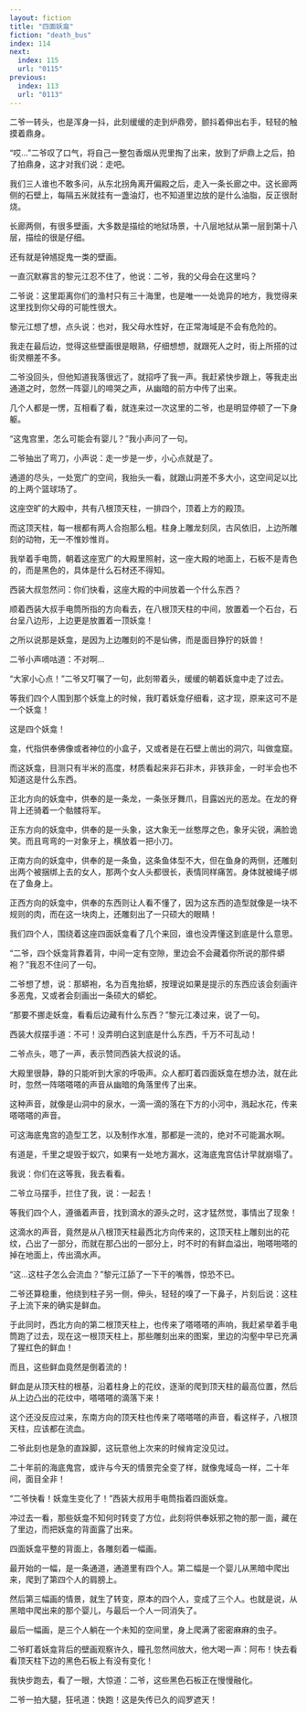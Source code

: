 ```yaml
---
layout: fiction
title: "四面妖龛"
fiction: "death_bus"
index: 114
next:
  index: 115
  url: "0115"
previous:
  index: 113
  url: "0113"
---
```

二爷一转头，也是浑身一抖，此刻缓缓的走到炉鼎旁，颤抖着伸出右手，轻轻的触摸着鼎身。

“哎...”二爷叹了口气，将自己一整包香烟从兜里掏了出来，放到了炉鼎上之后，拍了拍鼎身，这才对我们说：走吧。

我们三人谁也不敢多问，从东北拐角离开偏殿之后，走入一条长廊之中。这长廊两侧的石壁上，每隔五米就挂有一盏油灯，也不知道里边放的是什么油脂，反正很耐烧。

长廊两侧，有很多壁画，大多数是描绘的地狱场景，十八层地狱从第一层到第十八层，描绘的很是仔细。

还有就是钟馗捉鬼一类的壁画。

一直沉默寡言的黎元江忍不住了，他说：二爷，我的父母会在这里吗？

二爷说：这里距离你们的渔村只有三十海里，也是唯一一处诡异的地方，我觉得来这里找到你父母的可能性很大。

黎元江想了想，点头说：也对，我父母水性好，在正常海域是不会有危险的。

我走在最后边，觉得这些壁画很是眼熟，仔细想想，就跟死人之时，街上所搭的过街灵棚差不多。

二爷没回头，但他知道我落很远了，就招呼了我一声。我赶紧快步跟上，等我走出通道之时，忽然一阵婴儿的啼哭之声，从幽暗的前方中传了出来。

几个人都是一愣，互相看了看，就连来过一次这里的二爷，也是明显停顿了一下身躯。

“这鬼宫里，怎么可能会有婴儿？”我小声问了一句。

二爷抽出了弯刀，小声说：走一步是一步，小心点就是了。

通道的尽头，一处宽广的空间，我抬头一看，就跟山洞差不多大小，这空间足以比的上两个篮球场了。

这座空旷的大殿中，共有八根顶天柱，一排四个，顶着上方的殿顶。

而这顶天柱，每一根都有两人合抱那么粗。柱身上雕龙刻凤，古风依旧，上边所雕刻的动物，无一不惟妙惟肖。

我举着手电筒，朝着这座宽广的大殿里照射，这一座大殿的地面上，石板不是青色的，而是黑色的，具体是什么石材还不得知。

西装大叔忽然问：你们快看，这座大殿的中间放着一个什么东西？

顺着西装大叔手电筒所指的方向看去，在八根顶天柱的中间，放置着一个石台，石台呈八边形，上边更是放置着一顶妖龛！

之所以说那是妖龛，是因为上边雕刻的不是仙佛，而是面目狰狞的妖兽！

二爷小声嘀咕道：不对啊...

“大家小心点！”二爷又叮嘱了一句，此刻带着头，缓缓的朝着妖龛中走了过去。

等我们四个人围到那个妖龛上的时候，我盯着妖龛仔细看，这才现，原来这可不是一个妖龛！

这是四个妖龛！

龛，代指供奉佛像或者神位的小盒子，又或者是在石壁上凿出的洞穴，叫做龛窟。

而这妖龛，目测只有半米的高度，材质看起来非石非木，非铁非金，一时半会也不知道这是什么东西。

正北方向的妖龛中，供奉的是一条龙，一条张牙舞爪，目露凶光的恶龙。在龙的脊背上还骑着一个骷髅将军。

正东方向的妖龛中，供奉的是一头象，这大象无一丝憨厚之色，象牙尖锐，满脸诡笑。而且弯弯的一对象牙上，横放着一把小刀。

正南方向的妖龛中，供奉的是一条鱼，这条鱼体型不大，但在鱼身的两侧，还雕刻出两个被捆绑上去的女人，那两个女人头都很长，表情同样痛苦。身体就被绳子绑在了鱼身上。

正西方向的妖龛中，供奉的东西则让人看不懂了，因为这东西的造型就像是一块不规则的肉，而在这一块肉上，还雕刻出了一只硕大的眼睛！

我们四个人，围绕着这座四面妖龛看了几个来回，谁也没弄懂这到底是什么意思。

“二爷，四个妖龛背靠着背，中间一定有空隙，里边会不会藏着你所说的那件蟒袍？”我忍不住问了一句。

二爷想了想，说：那蟒袍，名为百鬼抬蟒，按理说如果是提示的东西应该会刻画许多恶鬼，又或者会刻画出一条硕大的蟒蛇。

“那要不挪走妖龛，看看后边藏有什么东西？”黎元江凑过来，说了一句。

西装大叔摆手道：不可！没弄明白这到底是什么东西，千万不可乱动！

二爷点头，嗯了一声，表示赞同西装大叔说的话。

大殿里很静，静的只能听到大家的呼吸声。众人都盯着四面妖龛在想办法，就在此时，忽然一阵嗒嗒嗒的声音从幽暗的角落里传了出来。

这种声音，就像是山洞中的泉水，一滴一滴的落在下方的小河中，溅起水花，传来嗒嗒嗒的声音。

可这海底鬼宫的造型工艺，以及制作水准，那都是一流的，绝对不可能漏水啊。

有道是，千里之堤毁于蚁穴，如果有一处地方漏水，这海底鬼宫估计早就崩塌了。

我说：你们在这等我，我去看看。

二爷立马摆手，拦住了我，说：一起去！

等我们四个人，遵循着声音，找到滴水的源头之时，这才猛然觉，事情出了现象！

这滴水的声音，竟然是从八根顶天柱最西北方向传来的，这顶天柱上雕刻出的花纹，凸出了一部分，而就在那凸出的一部分上，时不时的有鲜血溢出，啪嗒啪嗒的掉在地面上，传出滴水声。

“这...这柱子怎么会流血？”黎元江舔了一下干的嘴唇，惊恐不已。

二爷还算稳重，他绕到柱子另一侧，伸头，轻轻的嗅了一下鼻子，片刻后说：这柱子上流下来的确实是鲜血。

于此同时，西北方向的第二根顶天柱上，也传来了嗒嗒嗒的声响，我赶紧举着手电筒跑了过去，现在这一根顶天柱上，那些雕刻出来的图案，里边的沟壑中早已充满了猩红色的鲜血！

而且，这些鲜血竟然是倒着流的！

鲜血是从顶天柱的根基，沿着柱身上的花纹，逐渐的爬到顶天柱的最高位置，然后从上边凸出的花纹中，嗒嗒嗒的滴落下来！

这个还没反应过来，东南方向的顶天柱也传来了嗒嗒嗒的声音，看这样子，八根顶天柱，应该都在流血。

二爷此刻也是急的直跺脚，这玩意他上次来的时候肯定没见过。

二十年前的海底鬼宫，或许与今天的情景完全变了样，就像鬼域岛一样，二十年间，面目全非！

“二爷快看！妖龛生变化了！”西装大叔用手电筒指着四面妖龛。

冲过去一看，那些妖龛不知何时转变了方位，此刻将供奉妖邪之物的那一面，藏在了里边，而把妖龛的背面露了出来。

四面妖龛平整的背面上，各雕刻着一幅画。

最开始的一幅，是一条通道，通道里有四个人。第二幅是一个婴儿从黑暗中爬出来，爬到了第四个人的肩膀上。

然后第三幅画的情景，就生了转变，原本的四个人，变成了三个人。也就是说，从黑暗中爬出来的那个婴儿，与最后一个人一同消失了。

最后一幅画，是三个人躺在一个未知的空间里，身上爬满了密密麻麻的虫子。

二爷盯着妖龛背后的壁画观察许久，瞳孔忽然间放大，他大喝一声：阿布！快去看看顶天柱下边的黑色石板上有没有变化！

我快步跑去，看了一眼，大惊道：二爷，这些黑色石板正在慢慢融化。

二爷一拍大腿，狂吼道：快跑！这是失传已久的阎罗遮天！